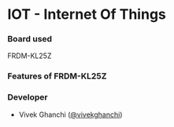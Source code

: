 # IOT - Internet  Of Things 

### Board used 

FRDM-KL25Z

### Features of FRDM-KL25Z





### Developer 

- Vivek Ghanchi ([@vivekghanchi](https://github.com/vivekghanchi))
